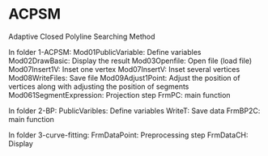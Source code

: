 # ACPSM
Adaptive Closed Polyline Searching Method

In folder 1-ACPSM:
Mod01PublicVariable: Define variables
Mod02DrawBasic: Display the result
Mod03Openfile:  Open file (load file)
Mod07Insert1V: Inset one vertex
Mod07InsertV: Inset several vertices
Mod08WriteFiles: Save file
Mod09Adjust1Point: Adjust the position of vertices along with adjusting the position of segments
Mod061SegmentExpression: Projection step
FrmPC: main function

In folder 2-BP:
PublicVaribles: Define variables
WriteT: Save data
FrmBP2C:  main function

In folder 3-curve-fitting:
FrmDataPoint: Preprocessing step
FrmDataCH: Display
